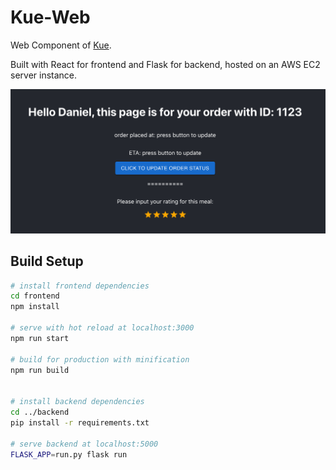 # Kue-Web

Web Component of [Kue](https://github.com/YingjieQiao/kue).

Built with React for frontend and Flask for backend, hosted on an AWS EC2 server instance.

![landingpage](./assets/img.png)


## Build Setup

``` bash
# install frontend dependencies
cd frontend
npm install

# serve with hot reload at localhost:3000
npm run start

# build for production with minification
npm run build


# install backend dependencies
cd ../backend
pip install -r requirements.txt

# serve backend at localhost:5000
FLASK_APP=run.py flask run
```


